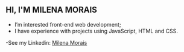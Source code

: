 ## HI, I'M MILENA MORAIS

- I’m interested front-end web development;
- I have experience with projects using JavaScript, HTML and CSS.

-See my Linkedin: <a href="https://www.linkedin.com/in/milena-morais-8726a21aa/">Milena Morais</a>
<!---
milenamorais20/milenamorais20 is a ✨ special ✨ repository because its `README.md` (this file) appears on your GitHub profile.
You can click the Preview link to take a look at your changes.
--->
